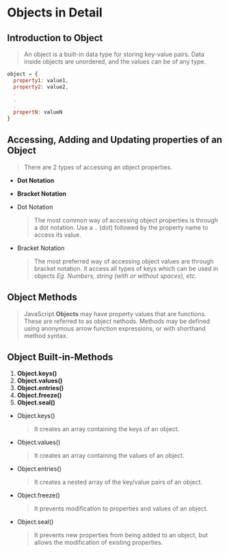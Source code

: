 # Objects in Detail

## Introduction to Object

> An object is a built-in data type for storing key-value pairs. Data inside objects are unordered, and the values can be of any type.

```javascript
object = {
  property1: value1,
  property2: value2,
  .
  .
  .
  propertN: valueN
}
```

## Accessing, Adding and Updating properties of an Object

> There are 2 types of accessing an object properties.

- **Dot Notation**
- **Bracket Notation**

- Dot Notation

  > The most common way of accessing object properties is through a dot notation. Use a `.` (dot) followed by the property name to access its value.

- Bracket Notation

  > The most preferred way of accessing object values are through bracket notation. It access all types of keys which can be used in objects _Eg. Numbers, string (with or without spaces), etc._

## Object Methods

> JavaScript **Objects** may have property values that are functions. These are referred to as object nethods. Methods may be defined using anonymous arrow function expressions, or with shorthand method syntax.

## Object Built-in-Methods

1. **Object.keys()**
2. **Object.values()**
3. **Object.entries()**
4. **Object.freeze()**
5. **Object.seal()**

- Object.keys()

  > It creates an array containing the keys of an object.

- Object.values()

  > It creates an array containing the values of an object.

- Object.entries()

  > It creates a nested array of the key/value pairs of an object.

- Object.freeze()

  > It prevents modification to properties and values of an object.

- Object.seal()

  > It prevents new properties from being added to an object, but allows the modification of existing properties.

